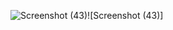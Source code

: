![Screenshot (43)](https://github.com/user-attachments/assets/d7d16d84-aaa6-4cbd-ac05-0bde8246c923)![Screenshot (43)]
